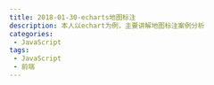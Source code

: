 ```yaml
---
title: 2018-01-30-echarts地图标注
description: 本人以echart为例，主要讲解地图标注案例分析
categories:
 - JavaScript
tags:
 - JavaScript
 - 前端
---
```


<!-- more -->

>